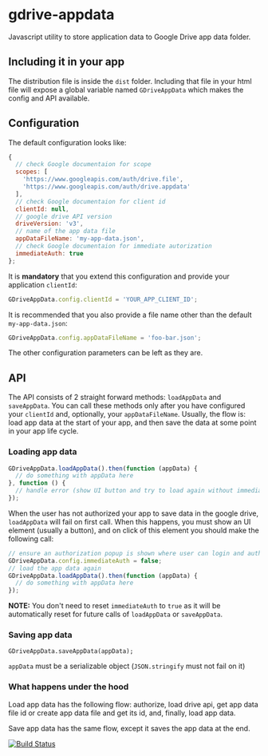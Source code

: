 # gdrive-appdata
Javascript utility to store application data to Google Drive app data folder.

## Including it in your app
The distribution file is inside the `dist` folder.
Including that file in your html file will expose a global variable named `GDriveAppData` which makes the config and API available.

## Configuration
The default configuration looks like:
```javascript
{
  // check Google documentaion for scope
  scopes: [
    'https://www.googleapis.com/auth/drive.file',
    'https://www.googleapis.com/auth/drive.appdata'
  ],
  // check Google documentaion for client id
  clientId: null,
  // google drive API version
  driveVersion: 'v3',
  // name of the app data file
  appDataFileName: 'my-app-data.json',
  // check Google documentaion for immediate autorization
  immediateAuth: true
};
```

It is **mandatory** that you extend this configuration and provide your application `clientId`:
```javascript
GDriveAppData.config.clientId = 'YOUR_APP_CLIENT_ID';
```

It is recommended that you also provide a file name other than the default `my-app-data.json`:
```javascript
GDriveAppData.config.appDataFileName = 'foo-bar.json';
```

The other configuration parameters can be left as they are.

## API
The API consists of 2 straight forward methods: `loadAppData` and `saveAppData`.
You can call these methods only after you have configured your `clientId` and, optionally, your `appDataFileName`.
Usually, the flow is: load app data at the start of your app, and then save the data at some point in your app life cycle.

### Loading app data
```javascript
GDriveAppData.loadAppData().then(function (appData) {
  // do something with appData here
}, function () {
  // handle error (show UI button and try to load again without immediate authorization)
});
```

When the user has not authorized your app to save data in the google drive, `loadAppData` will fail on first call. 
When this happens, you must show an UI element (usually a button), and on click of this element you should make the following call:
```javascript
// ensure an authorization popup is shown where user can login and authorize your app
GDriveAppData.config.immediateAuth = false;
// load the app data again
GDriveAppData.loadAppData().then(function (appData) {
  // do something with appData here
});
```

**NOTE:** You don't need to reset `immediateAuth` to `true` as it will be automatically reset for future calls of `loadAppData` or `saveAppData`.

### Saving app data
```
GDriveAppData.saveAppData(appData);
```

`appData` must be a serializable object (`JSON.stringify` must not fail on it)

### What happens under the hood
Load app data has the following flow: authorize, load drive api, get app data file id or create app data file and get its id, and, finally, load app data.

Save app data has the same flow, except it saves the app data at the end.

[![Build Status](https://travis-ci.org/adrianbota/gdrive-appdata.svg?branch=master)](https://travis-ci.org/adrianbota/gdrive-appdata)
